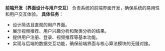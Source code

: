 **前端开发（界面设计与用户交互）**
负责系统的前端界面开发，确保系统的易用性和用户交互体验。
**具体任务**：

- 设计简洁且直观的用户界面。
- 展示视频推荐、用户兴趣分析和聚类分析的结果。
- 提供用户注册、登录、视频推荐等基本功能。
- 实现与后端的数据交互功能，确保前端界面与核心算法模块的无缝对接。
